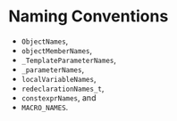 # Naming Conventions
* ```ObjectNames```,
* ```objectMemberNames```,
* ```_TemplateParameterNames```,
* ```_parameterNames```,
* ```localVariableNames```,
* ```redeclarationNames_t```,
* ```constexprNames```, and
* ```MACRO_NAMES```.